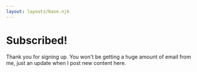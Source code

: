 ```yaml
---
layout: layouts/base.njk
---
```


<div class="content panel padded">
  <h1>Subscribed!</h1>

  <p>Thank you for signing up. You won't be getting a huge amount of email from me, just an update when I post new content here.</p>
</div>
